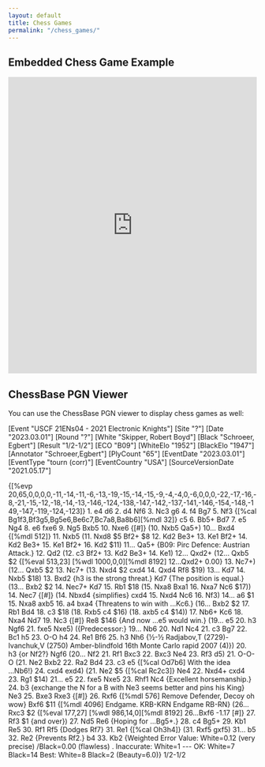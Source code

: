 ```yaml
---
layout: default
title: Chess Games
permalink: "/chess_games/"
---
```


## Embedded Chess Game Example

<div style="display: flex; justify-content: center;">
  <iframe style="border: 0;" width="900px" height="600px" src="https://share.chessbase.com/SharedGames/frame/?p=D5xLg9gaS734iSy+vMBkEtr9n5Mj+sxY+ZACRCBXPNmndNFxyWV6+1u444th7DxV"></iframe>
</div>

## ChessBase PGN Viewer

You can use the ChessBase PGN viewer to display chess games as well:

<link rel="stylesheet" type="text/css" href="https://pgn.chessbase.com/CBReplay.css"/>
<script src="https://pgn.chessbase.com/jquery-3.0.0.min.js"></script>
<script src="https://pgn.chessbase.com/cbreplay.js" type="text/javascript"></script>

<div class="cbreplay" data-url="https://raw.githubusercontent.com/Egbert-Azure/egbert-azure.Github.io/master/Skipper-Schroeer-USCF21ENs04.pgn"></div>


<div class="cbreplay">
[Event "USCF  21ENs04 - 2021 Electronic Knights"]
[Site "?"]
[Date "2023.03.01"]
[Round "?"]
[White "Skipper, Robert Boyd"]
[Black "Schroeer, Egbert"]
[Result "1/2-1/2"]
[ECO "B09"]
[WhiteElo "1952"]
[BlackElo "1947"]
[Annotator "Schroeer,Egbert"]
[PlyCount "65"]
[EventDate "2023.03.01"]
[EventType "tourn (corr)"]
[EventCountry "USA"]
[SourceVersionDate "2021.05.17"]

{[%evp 20,65,0,0,0,0,-11,-14,-11,-6,-13,-19,-15,-14,-15,-9,-4,-4,0,-6,0,0,0,-22,-17,-16,-8,-21,-15,-12,-18,-14,-13,-146,-124,-138,-147,-142,-137,-141,-146,-154,-148,-149,-147,-119,-124,-123]} 1. e4 d6 2. d4 Nf6 3. Nc3 g6 4. f4 Bg7 5. Nf3 {[%cal Bg1f3,Bf3g5,Bg5e6,Be6c7,Bc7a8,Ba8b6][%mdl 32]} c5 6. Bb5+ Bd7 7. e5 Ng4 8. e6 fxe6 9. Ng5 Bxb5 10. Nxe6 {[#]} (10. Nxb5 Qa5+) 10... Bxd4 {[%mdl 512]} 11. Nxb5 (11. Nxd8 $5 Bf2+ $8 12. Kd2 Be3+ 13. Ke1 Bf2+ 14. Kd2 Be3+ 15. Ke1 Bf2+ 16. Kd2 $11) 11... Qa5+ {B09: Pirc Defence: Austrian Attack.} 12. Qd2 (12. c3 Bf2+ 13. Kd2 Be3+ 14. Ke1) 12... Qxd2+ (12... Qxb5 $2 {[%eval 513,23] [%wdl 1000,0,0][%mdl 8192] 12...Qxd2+ 0.00} 13. Nc7+) (12... Qxb5 $2 13. Nc7+ (13. Nxd4 $2 cxd4 14. Qxd4 Rf8 $19) 13... Kd7 14. Nxb5 $18) 13. Bxd2 {h3 is the strong threat.} Kd7 {The position is equal.} (13... Bxb2 $2 14. Nec7+ Kd7 15. Rb1 $18 (15. Nxa8 Bxa1 16. Nxa7 Nc6 $17)) 14. Nec7 {[#]} (14. Nbxd4 {simplifies} cxd4 15. Nxd4 Nc6 16. Nf3) 14... a6 $1 15. Nxa8 axb5 16. a4 bxa4 {Threatens to win with ...Kc6.} (16... Bxb2 $2 17. Rb1 Bd4 18. c3 $18 (18. Rxb5 c4 $16) (18. axb5 c4 $14)) 17. Nb6+ Kc6 18. Nxa4 Nd7 19. Nc3 {[#]} Re8 $146 {And now ...e5 would win.} (19... e5 20. h3 Ngf6 21. fxe5 Nxe5) ({Predecessor:} 19... Nb6 20. Nd1 Nc4 21. c3 Bg7 22. Bc1 h5 23. O-O h4 24. Re1 Bf6 25. h3 Nh6 {½-½ Radjabov,T (2729)-Ivanchuk,V (2750) Amber-blindfold 16th Monte Carlo rapid 2007 (4)}) 20. h3 {or Nf2?} Ngf6 (20... Nf2 21. Rf1 Bxc3 22. Bxc3 Ne4 23. Rf3 d5) 21. O-O-O (21. Ne2 Bxb2 22. Ra2 Bd4 23. c3 e5 {[%cal Od7b6] With the idea ...Nb6!} 24. cxd4 exd4) (21. Ne2 $5 {[%cal Rc2c3]} Ne4 22. Nxd4+ cxd4 23. Rg1 $14) 21... e5 22. fxe5 Nxe5 23. Rhf1 Nc4 {Excellent horsemanship.} 24. b3 {exchange the N for a B with Ne3 seems better and pins his King} Ne3 25. Bxe3 Rxe3 {[#]} 26. Rxf6 {[%mdl 576] Remove Defender, Decoy oh wow} Bxf6 $11 {[%mdl 4096] Endgame. KRB-KRN Endgame RB-RN} (26... Rxc3 $2 {[%eval 177,27] [%wdl 986,14,0][%mdl 8192] 26...Bxf6 -1.17 [#]} 27. Rf3 $1 {and over}) 27. Nd5 Re6 {Hoping for ...Bg5+.} 28. c4 Bg5+ 29. Kb1 Re5 30. Rf1 Rf5 {Dodges Rf7} 31. Re1 {[%cal Oh3h4]} (31. Rxf5 gxf5) 31... b5 32. Re2 {Prevents Rf2.} b4 33. Kb2 {Weighted Error Value: White=0.12 (very precise) /Black=0.00 (flawless) .  Inaccurate:     	White=1     	---        OK:         	White=7     	Black=14     Best:        	White=8     	Black=2     (Beauty=6.0)} 1/2-1/2

</div>
